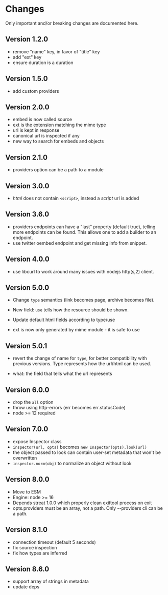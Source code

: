 Changes
=======

Only important and/or breaking changes are documented here.

Version 1.2.0
-------------

* remove "name" key, in favor of "title" key
* add "ext" key
* ensure duration is a duration

Version 1.5.0
-------------

* add custom providers

Version 2.0.0
-------------

* embed is now called source
* ext is the extension matching the mime type
* url is kept in response
* canonical url is inspected if any
* new way to search for embeds and objects

Version 2.1.0
-------------

* providers option can be a path to a module

Version 3.0.0
-------------

* _html_ does not contain `<script>`, instead a _script_ url is added

Version 3.6.0
-------------

* providers endpoints can have a "last" property (default true),
  telling more endpoints can be found.
  This allows one to add a builder to an endpoint.
* use twitter oembed endpoint and get missing info from snippet.

Version 4.0.0
-------------

* use libcurl to work around many issues with nodejs http(s,2) client.

Version 5.0.0
-------------

* Change `type` semantics (link becomes page, archive becomes file).

* New field: `use` tells how the resource should be shown.

* Update default html fields according to type/use

* ext is now only generated by mime module - it is safe to use

Version 5.0.1
-------------

* revert the change of name for `type`, for better compatibility with previous versions. Type represents how the url/html can be used.

* what: the field that tells what the url represents

Version 6.0.0
-------------

* drop the `all` option
* throw using http-errors (err becomes err.statusCode)
* node >= 12 required

Version 7.0.0
-------------

* expose Inspector class
* `inspector(url, opts)` becomes `new Inspector(opts).look(url)`
* the object passed to look can contain user-set metadata that won't be overwritten
* `inspector.norm(obj)` to normalize an object without look

Version 8.0.0
-------------

* Move to ESM
* Engine: node >= 16
* Depends streat 1.0.0 which properly clean exiftool process on exit
* opts.providers must be an array, not a path. Only --providers cli can be a path.

Version 8.1.0
-------------

* connection timeout (default 5 seconds)
* fix source inspection
* fix how types are inferred

Version 8.6.0
-------------

* support array of strings in metadata
* update deps
